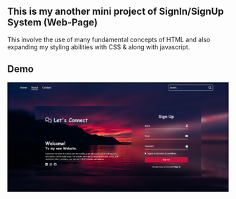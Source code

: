 ## This is my another mini project of SignIn/SignUp System (Web-Page)

This involve the use of many fundamental concepts of HTML and also expanding my styling abilities with CSS &  along with javascript.

## Demo

![Header](git_image/demo.png)